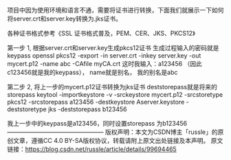 项目中因为使用环境和语言不通，需要将证书进行转换，下面我们就展示一下如何将server.crt和server.key转换为.jks证书。

各种证书格式参考《SSL 证书格式普及，PEM、CER、JKS、PKCS12》

第一步
1, 根据server.crt和server.key生成pkcs12证书
生成过程输入的密码就是keypass
openssl pkcs12 -export -in server.crt -inkey server.key -out mycert.p12 -name abc -CAfile myCA.crt
这时我输入：a123456 （因此c123456就是我的keypass）， name就是别名， 我的别名是abc


第二步
2, 将上一步的mycert.p12证书转换为jks证书
deststorepass就是将来的storepass
keytool -importkeystore -v -srckeystore mycert.p12 -srcstoretype pkcs12 -srcstorepass a123456 -destkeystore Aserver.keystore -deststoretype jks -deststorepass b123456

我上一步中的keypass是a123456，同时设置storepass 为b123456
————————————————
版权声明：本文为CSDN博主「russle」的原创文章，遵循CC 4.0 BY-SA版权协议，转载请附上原文出处链接及本声明。
原文链接：https://blog.csdn.net/russle/article/details/99694465